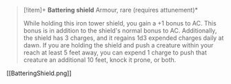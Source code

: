 > [!item]+ **Battering shield**
> Armour, rare (requires attunement)*
>
> While holding this iron tower shield, you gain a +1 bonus to AC. This bonus is in addition to the shield's normal bonus to AC.
> Additionally, the shield has 3 charges, and it regains 1d3 expended charges daily at dawn. If you are holding the shield and push a creature within your reach at least 5 feet away, you can expend 1 charge to push that creature an additional 10 feet, knock it prone, or both.

[[BatteringShield.png]]